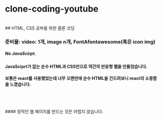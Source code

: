 # clone-coding-youtube
<br/>
## HTML, CSS 공부를 위한 클론 코딩

### 준비물: video: 1개, image n개, FontAfontawesome(혹은 icon img)       
##### No JavaScirpt.

#### JavaSciprt가 없는 순수 HTML과 CSS만으로 약간의 반응형 웹을 만들었습니다.


#### 보통은 react를 사용했었는데 너무 오랜만에  순수 HTML을 건드려보니 react의 소중함을 느꼈습니다.

<br/>
<br/>
<br/>
#### 정적인 웹 페이지를 만드는 것은 어렵지 않습니다.


